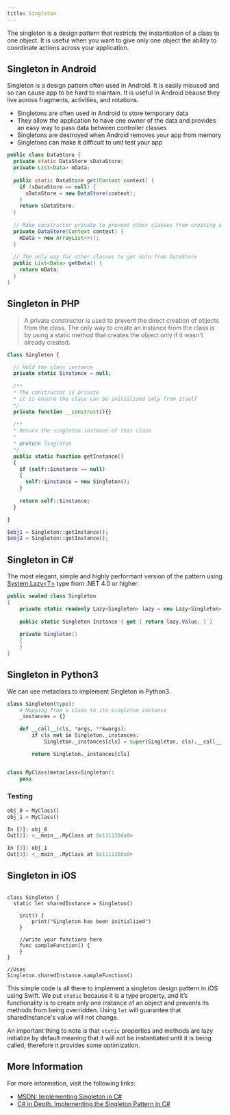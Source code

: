 ```yaml
---
title: Singleton
---
```


The singleton is a design pattern that restricts the instantiation of a class to one object. It is useful when you want to give only one object the ability to coordinate actions across your application.

## Singleton in Android
Singleton is a design pattern often used in Android. It is easily misused and so can cause app to be hard to maintain. It is useful in Android beause they live across fragments, activities, and rotations. 

- Singletons are often used in Android to store temporary data
- They allow the application to have one owner of the data and provides an easy way to pass data between controller classes
- Singletons are destroyed when Android removes your app from memory
- Singletons can make it difficult to unit test your app

```java
public class DataStore {
  private static DataStore sDataStore;
  private List<Data> mData;
  
  public static DataStore get(Context context) {
    if (sDataStore == null) {
      sDataStore = new DataStore(context);
    }
    return sDataStore;
  }
  
  // Make constructor private to prevent other classes from creating a DataStore instance
  private DataStore(Context context) {
    mData = new ArrayList<>();
  }
  
  // The only way for other classes to get data from DataStore
  public List<Data> getData() {
    return mData;
  }
}
```
## Singleton in PHP

> A private constructor is used to prevent the direct creation of objects from the class.
> The only way to create an instance from the class is by using a static method that creates the object only if it wasn't already created.

```php
Class Singleton {

  // Hold the class instance
  private static $instance = null;
  
  /**
  * The constructor is private
  * it is ensure the class can be initialized only from itself
  */
  private function __construct(){}
 
  /**
  * Return the singleton instance of this class
  *
  * @return Singleton
  */
  public static function getInstance()
  {
    if (self::$instance == null)
    {
      self::$instance = new Singleton();
    }
 
    return self::$instance;
  }

}

$obj1 = Singleton::getInstance();
$obj2 = Singleton::getInstance();

```

## Singleton in C#
The most elegant, simple and highly performant version of the pattern using [System.Lazy\<T\>](http://msdn.microsoft.com/en-us/library/dd642331.aspx) type from .NET 4.0 or higher.
```csharp
public sealed class Singleton
{
    private static readonly Lazy<Singleton> lazy = new Lazy<Singleton>(() => new Singleton());
    
    public static Singleton Instance { get { return lazy.Value; } }
   
    private Singleton()
    {
    }
}
```

## Singleton in Python3

We can use metaclass to implement Singleton in Python3.

```python
class Singleton(type):
    # Mapping from a class to its singleton instance
    _instances = {}

    def __call__(cls, *args, **kwargs):
        if cls not in Singleton._instances:
            Singleton._instances[cls] = super(Singleton, cls).__call__(*args, **kwargs)

        return Singleton._instances[cls]


class MyClass(metaclass=Singleton):
    pass
```

### Testing

```python
obj_0 = MyClass()
obj_1 = MyClass()

In [2]: obj_0
Out[2]: <__main__.MyClass at 0x111130da0>

In [3]: obj_1
Out[3]: <__main__.MyClass at 0x111130da0>
```

## Singleton in iOS

```Swift4

class Singleton {
  static let sharedInstance = Singleton()
 
    init() {
        print("Singleton has been initialized")
    }
    
    //write your functions here
    func sampleFunction() {
    }
}

//Uses
Singleton.sharedInstance.sampleFunction()
```
This simple code is all there to implement a singleton design pattern in iOS using Swift. We put `static` because it is a type property, and it’s functionality is to create only one instance of an object and prevents its methods from being overridden. Using `let` will guarantee that sharedInstance's value will not change.

An important thing to note is that `static` properties and methods are lazy initialize by default meaning that it will not be instantiated until it is being called, therefore it provides some optimization.

## More Information

For more information, visit the following links:
- [MSDN: Implementing Singleton in C#](https://msdn.microsoft.com/en-us/library/ff650316.aspx)
- [C# in Depth. Implementing the Singleton Pattern in C#](http://csharpindepth.com/Articles/General/Singleton.aspx)

